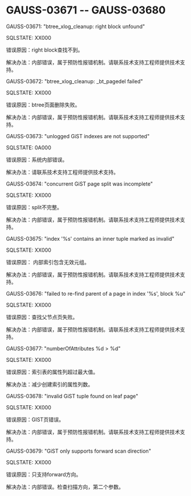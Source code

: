 # GAUSS-03671 -- GAUSS-03680

GAUSS-03671: "btree\_xlog\_cleanup: right block unfound"

SQLSTATE: XX000

错误原因：right block查找不到。

解决办法：内部错误，属于预防性报错机制。请联系技术支持工程师提供技术支持。

GAUSS-03672: "btree\_xlog\_cleanup: \_bt\_pagedel failed"

SQLSTATE: XX000

错误原因：btree页面删除失败。

解决办法：内部错误，属于预防性报错机制。请联系技术支持工程师提供技术支持。

GAUSS-03673: "unlogged GiST indexes are not supported"

SQLSTATE: 0A000

错误原因：系统内部错误。

解决办法：请联系技术支持工程师提供技术支持。

GAUSS-03674: "concurrent GiST page split was incomplete"

SQLSTATE: XX000

错误原因：split不完整。

解决办法：内部错误，属于预防性报错机制。请联系技术支持工程师提供技术支持。

GAUSS-03675: "index '%s' contains an inner tuple marked as invalid"

SQLSTATE: XX000

错误原因： 内部索引包含无效元组。

解决办法：内部错误，属于预防性报错机制。请联系技术支持工程师提供技术支持。

GAUSS-03676: "failed to re-find parent of a page in index '%s', block %u"

SQLSTATE: XX000

错误原因：查找父节点页失败。

解决办法：内部错误，属于预防性报错机制。请联系技术支持工程师提供技术支持。

GAUSS-03677: "numberOfAttributes %d \> %d"

SQLSTATE: XX000

错误原因：索引表的属性列超过最大值。

解决办法：减少创建索引的属性列数。

GAUSS-03678: "invalid GiST tuple found on leaf page"

SQLSTATE: XX000

错误原因：GIST页错误。

解决办法：内部错误，属于预防性报错机制。请联系技术支持工程师提供技术支持。

GAUSS-03679: "GiST only supports forward scan direction"

SQLSTATE: XX000

错误原因：只支持forward方向。

解决办法：内部错误。检查扫描方向，第二个参数。

